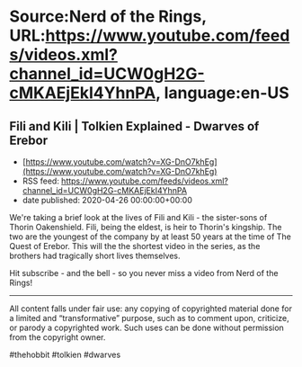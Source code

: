 # Source:Nerd of the Rings, URL:https://www.youtube.com/feeds/videos.xml?channel_id=UCW0gH2G-cMKAEjEkI4YhnPA, language:en-US

## Fili and Kili | Tolkien Explained - Dwarves of Erebor
 - [https://www.youtube.com/watch?v=XG-DnO7khEg](https://www.youtube.com/watch?v=XG-DnO7khEg)
 - RSS feed: https://www.youtube.com/feeds/videos.xml?channel_id=UCW0gH2G-cMKAEjEkI4YhnPA
 - date published: 2020-04-26 00:00:00+00:00

We're taking a brief look at the lives of Fili and Kili - the sister-sons of Thorin Oakenshield.  Fili, being the eldest, is heir to Thorin's kingship.  The two are the youngest of the company by at least 50 years at the time of The Quest of Erebor.  This will the the shortest video in the series, as the brothers had tragically short lives themselves.

Hit subscribe - and the bell - so you never miss a video from Nerd of the Rings! 

-------------- 
All content falls under fair use: any copying of copyrighted material done for a limited and “transformative” purpose, such as to comment upon, criticize, or parody a copyrighted work. Such uses can be done without permission from the copyright owner. 

#thehobbit #tolkien #dwarves

